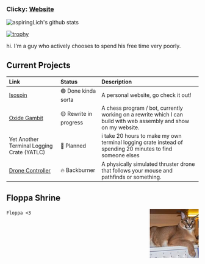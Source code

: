 ### Clicky: [Website](https://isospin.dev)

![aspiringLich's github stats](https://github-readme-stats.vercel.app/api?username=aspiringLich&theme=vue-dark&show_icons=true)

[![trophy](https://github-profile-trophy.vercel.app/?username=aspiringLich&theme=onedark)](https://github.com/ryo-ma/github-profile-trophy)

hi. I'm a guy who actively chooses to spend his free time very poorly.

<!--  
✅ fucking finally
🟢 Done! sorta...
🔵 minimum viable product
🟡 In progress
🔴 uh oh
💭 thinking bout it
🔥 Backburner

BACKBURNER:
|[WFC Building Generator](https://github.com/aspiringLich/wfc_building_generator)|🔥🔥 Back of the Backburner|a building generator using WFC. May come back to this someday.|
-->
## Current Projects
| Link | Status | Description |
| :----- | :------ | :------------- |
|[Isospin](https://github.com/aspiringLich/isospin)|🟢 Done kinda sorta|A personal website, go check it out!|
|[Oxide Gambit](https://github.com/aspiringLich/oxide-gambit)|🟡 Rewrite in progress|A chess program / bot, currently working on a rewrite which I can build with web assembly and show on my website. |
|Yet Another Terminal Logging Crate (YATLC)|💭 Planned|i take 20 hours to make my own terminal logging crate instead of spending 20 minutes to find someone elses|
|[Drone Controller](https://github.com/aspiringLich/drone_controller)|🔥 Backburner|A physically simulated thruster drone that follows your mouse and pathfinds or something.|

## Floppa Shrine

<div><img align="right" src="society.jpg" alt="flop failed to load :(" width="128"/></div>

`
Floppa <3
`

